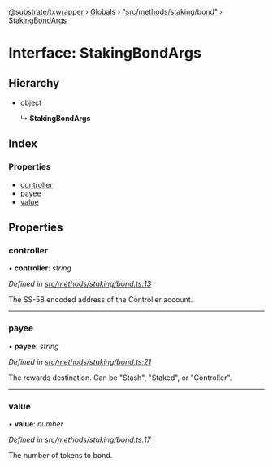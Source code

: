 [@substrate/txwrapper](../README.md) › [Globals](../globals.md) › ["src/methods/staking/bond"](../modules/_src_methods_staking_bond_.md) › [StakingBondArgs](_src_methods_staking_bond_.stakingbondargs.md)

# Interface: StakingBondArgs

## Hierarchy

* object

  ↳ **StakingBondArgs**

## Index

### Properties

* [controller](_src_methods_staking_bond_.stakingbondargs.md#controller)
* [payee](_src_methods_staking_bond_.stakingbondargs.md#payee)
* [value](_src_methods_staking_bond_.stakingbondargs.md#value)

## Properties

###  controller

• **controller**: *string*

*Defined in [src/methods/staking/bond.ts:13](https://github.com/paritytech/txwrapper/blob/38b3ce8/src/methods/staking/bond.ts#L13)*

The SS-58 encoded address of the Controller account.

___

###  payee

• **payee**: *string*

*Defined in [src/methods/staking/bond.ts:21](https://github.com/paritytech/txwrapper/blob/38b3ce8/src/methods/staking/bond.ts#L21)*

The rewards destination. Can be "Stash", "Staked", or "Controller".

___

###  value

• **value**: *number*

*Defined in [src/methods/staking/bond.ts:17](https://github.com/paritytech/txwrapper/blob/38b3ce8/src/methods/staking/bond.ts#L17)*

The number of tokens to bond.
